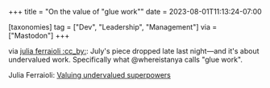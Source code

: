 +++
title = "On the value of \"glue work\""
date = 2023-08-01T11:13:24-07:00

[taxonomies]
tag = ["Dev", "Leadership", "Management"]
via = ["Mastodon"]
+++

via [julia ferraioli :cc_by:](https://floss.social/@juliaferraioli/110815053764458613): July's piece dropped late last night—and it's about undervalued work. Specifically what @whereistanya calls "glue work".

<!-- more -->

Julia Ferraioli: [Valuing undervalued superpowers](https://www.juliaferraioli.com/blog/2023/influential-articles-jul/)
